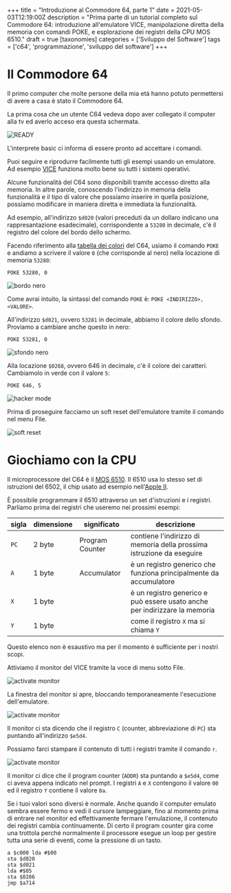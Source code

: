 +++
title = "Introduzione al Commodore 64, parte 1"
date = 2021-05-03T12:19:00Z
description = "Prima parte di un tutorial completo sul Commodore 64: introduzione all'emulatore VICE, manipolazione diretta della memoria con comandi POKE, e esplorazione dei registri della CPU MOS 6510."
draft = true
[taxonomies]
categories = ['Sviluppo del Software']
tags = ['c64', 'programmazione', 'sviluppo del software']
+++

# Il Commodore 64

Il primo computer che molte persone della mia età hanno potuto permettersi di
avere a casa è stato il Commodore 64.

La prima cosa che un utente C64 vedeva dopo aver collegato il computer alla tv
ed averlo acceso era questa schermata.

![READY](../../images/posts/c64-ready.png)

L'interprete basic ci informa di essere pronto ad accettare i comandi.

Puoi seguire e riprodurre facilmente tutti gli esempi usando un emulatore. Ad
esempio [VICE](https://vice-emu.sourceforge.io/) funziona molto bene su tutti i
sistemi operativi.

Alcune funzionalità del C64 sono disponibili tramite accesso diretto alla
memoria. In altre parole, conoscendo l'indirizzo in memoria della funzionalità e
il tipo di valore che possiamo inserire in quella posizione, possiamo modificare
in maniera diretta e immediata la funzionalità.

Ad esempio, all'indirizzo `$d020` (valori preceduti da un dollaro indicano una
rappresantazione esadecimale), corrispondente a `53280` in decimale, c'è il
registro del colore del bordo dello schermo.

Facendo riferimento alla
[tabella dei colori](https://www.c64-wiki.com/wiki/Color) del C64, usiamo il
comando `POKE` e andiamo a scrivere il valore `0` (che corrisponde al nero)
nella locazione di memoria `53280`:

```basic
POKE 53280, 0
```

![bordo nero](../../images/posts/c64-border.png)

Come avrai intuito, la sintassi del comando `POKE` è:
`POKE <INDIRIZZO>, <VALORE>`.

All'indirizzo `$d021`, ovvero `53281` in decimale, abbiamo il colore dello
sfondo. Proviamo a cambiare anche questo in nero:

```basic
POKE 53281, 0
```

![sfondo nero](../../images/posts/c64-background.png)

Alla locazione `$0268`, ovvero 646 in decimale, c'è il colore dei caratteri.
Cambiamolo in verde con il valore `5`:

```basic
POKE 646, 5
```

![hacker mode](../../images/posts/c64-hacker.png)

Prima di proseguire facciamo un soft reset dell'emulatore tramite il comando nel
menu File.

![soft reset](../../images/posts/c64-soft-reset.png)

# Giochiamo con la CPU

Il microprocessore del C64 è il
[MOS 6510](https://en.wikipedia.org/wiki/MOS_Technology_6510). Il 6510 usa lo
stesso set di istruzioni del 6502, il chip usato ad esempio
nell'[Apple II](https://en.wikipedia.org/wiki/Apple_II).

È possibile programmare il 6510 attraverso un set d'istruzioni e i registri.
Parliamo prima dei registri che useremo nei prossimi esempi:

| sigla | dimensione | significato     | descrizione                                                                |
| ----- | ---------- | --------------- | -------------------------------------------------------------------------- |
| `PC`  | 2 byte     | Program Counter | contiene l'indirizzo di memoria della prossima istruzione da eseguire      |
| `A`   | 1 byte     | Accumulator     | è un registro generico che funziona principalmente da accumulatore         |
| `X`   | 1 byte     |                 | è un registro generico e può essere usato anche per indirizzare la memoria |
| `Y`   | 1 byte     |                 | come il registro `X` ma si chiama `Y`                                      |

Questo elenco non è esaustivo ma per il momento è sufficiente per i nostri
scopi.

Attiviamo il monitor del VICE tramite la voce di menu sotto File.

![activate monitor](../../images/posts/c64-activate-monitor.png)

La finestra del monitor si apre, bloccando temporaneamente l'esecuzione
dell'emulatore.

![activate monitor](../../images/posts/c64-monitor-pc.png)

Il monitor ci sta dicendo che il registro `C` (counter, abbreviazione di `PC`)
sta puntando all'indirizzo `$e5d4`.

Possiamo farci stampare il contenuto di tutti i registri tramite il comando `r`.

![activate monitor](../../images/posts/c64-monitor-registers.png)

Il monitor ci dice che il program counter (`ADDR`) sta puntando a `$e5d4`, come
ci aveva appena indicato nel prompt. I registri `A` e `X` contengono il valore
`00` ed il registro `Y` contiene il valore `0a`.

Se i tuoi valori sono diversi è normale. Anche quando il computer emulato sembra
essere fermo e vedi il cursore lampeggiare, fino al momento prima di entrare nel
monitor ed effettivamente fermare l'emulazione, il contenuto dei registri cambia
continuamente. Di certo il program counter gira come una trottola perché
normalmente il processore esegue un loop per gestire tutta una serie di eventi,
come la pressione di un tasto.

```
a $c000 lda #$00
sta $d020
sta $d021
lda #$05
sta $0286
jmp $a714
```
